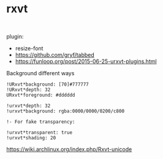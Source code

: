 rxvt
====

```
    
```

plugin:

- resize-font
- https://github.com/gryf/tabbed
- https://funloop.org/post/2015-06-25-urxvt-plugins.html

Background different ways
```
!URxvt*background: [70]#777777
!URxvt*depth: 32
URxvt*foreground: #dddddd

!urxvt*depth: 32
!urxvt*background: rgba:0000/0000/0200/c800

!- For fake transparency:

!urxvt*transparent: true
!urxvt*shading: 20
```

https://wiki.archlinux.org/index.php/Rxvt-unicode


